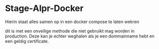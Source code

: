 # Stage-Alpr-Docker
Hierin staat alles samen op in een docker compose te laten wekren

dit is met een onveilige methode die niet gebruikt mag worden in production. Deze kan je echter weghalen als je een dommainname hebt en een geldig certificate.

